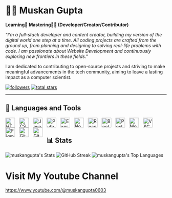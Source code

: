 # 🏄‍♂ Muskan Gupta

  

**Learning📖 Mastering👨‍🎨 (Developer/Creator/Contributor)**

*"I'm a full-stack developer and content creator, building my version of the digital world one step at a time. All coding projects are crafted from the ground up, from planning and designing to solving real-life problems with code. I am passionate about Website Development and continuously exploring new frontiers in these fields."*

I am dedicated to contributing to open-source projects and striving to make meaningful advancements in the tech community, aiming to leave a lasting impact as a computer scientist.

<p  align="left">
<a  href="https://github.com/Muskan6803?tab=followers">
<img  alt="followers"  title="Follow me on Github"  src="https://custom-icon-badges.demolab.com/github/followers/Muskan6803?color=236ad3&labelColor=1155ba&style=for-the-badge&logo=person-add&label=Follow&logoColor=white"/></a>
<a  href="https://github.com/Muskan6803?tab=repositories&sort=stargazers">
<img  alt="total stars"  title="Total stars on GitHub"  src="https://custom-icon-badges.demolab.com/github/stars/mukulchauuhan?color=55960c&style=for-the-badge&labelColor=488207&logo=star"/></a>
</p>

---

## 🧰 Languages and Tools

<img  align="left"  alt="HTML"  width="30px"  style="padding-right:10px;"  src="https://cdn.jsdelivr.net/gh/devicons/devicon/icons/html5/html5-plain.svg"  />
<img  align="left"  alt="CSS"  width="30px"  style="padding-right:10px;"  src="https://cdn.jsdelivr.net/gh/devicons/devicon/icons/css3/css3-plain.svg"  />
<img  align="left"  alt="JavaScript"  width="30px"  style="padding-right:10px;"  src="https://cdn.jsdelivr.net/gh/devicons/devicon/icons/javascript/javascript-plain.svg"  />
<img  align="left"  alt="Python"  width="30px"  style="padding-right:10px;"  src="https://cdn.jsdelivr.net/gh/devicons/devicon/icons/python/python-plain.svg"  />
<img  align="left"  alt="ExpressJS"  width="30px"  style="padding-right:10px;"  src="https://cdn.jsdelivr.net/gh/devicons/devicon/icons/express/express-original.svg"  />
<img  align="left"  alt="NodeJS"  width="30px"  style="padding-right:10px;"  src="https://cdn.jsdelivr.net/gh/devicons/devicon/icons/nodejs/nodejs-original.svg"  />
<img  align="left"  alt="ReactJS"  width="30px"  style="padding-right:10px;"  src="https://cdn.jsdelivr.net/gh/devicons/devicon/icons/react/react-original.svg"  />
<img  align="left"  alt="Bootstrap"  width="30px"  style="padding-right:10px;"  src="https://cdn.jsdelivr.net/gh/devicons/devicon/icons/bootstrap/bootstrap-original.svg"  />
<img  align="left"  alt="PostgreSQL"  width="30px"  style="padding-right:10px;"  src="https://cdn.jsdelivr.net/gh/devicons/devicon/icons/postgresql/postgresql-original.svg"  />
<img  align="left"  alt="MongoDB"  width="30px"  style="padding-right:10px;"  src="https://cdn.jsdelivr.net/gh/devicons/devicon/icons/mongodb/mongodb-original.svg"  />
<img  align="left"  alt="VSCode"  width="30px"  style="padding-right:10px;"  src="https://cdn.jsdelivr.net/gh/devicons/devicon/icons/vscode/vscode-original.svg"  />
<img  align="left"  alt="Figma"  width="30px"  style="padding-right:10px;"  src="https://cdn.jsdelivr.net/gh/devicons/devicon/icons/figma/figma-original.svg"  />
<img  align="left"  alt="Git"  width="30px"  style="padding-right:10px;"  src="https://cdn.jsdelivr.net/gh/devicons/devicon/icons/git/git-original.svg"  />
<img  align="left"  alt="GitHub"  width="30px"  style="padding-right:10px;"  src="https://cdn.jsdelivr.net/gh/devicons/devicon/icons/github/github-original.svg"  />
<br  />

#

## 📊 Stats

![muskangupta's Stats](https://github-readme-stats.vercel.app/api?username=Muskan6803&theme=slateorange&show_icons=true&hide_border=true&count_private=false)
![GitHub Streak](https://streak-stats.demolab.com?user=Muskan6803&theme=slateorange&hide_border=true)
![muskangupta's Top Languages](https://github-readme-stats.vercel.app/api/top-langs/?username=Muskan6803&theme=slateorange&show_icons=true&hide_border=true&layout=compact)

# Visit My Youtube Channel
https://www.youtube.com/@muskangupta0603
